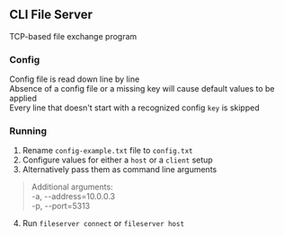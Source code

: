 ## CLI File Server
TCP-based file exchange program

### Config
Config file is read down line by line <br>
Absence of a config file or a missing key will cause default values to be applied <br>
Every line that doesn't start with a recognized config `key` is skipped

### Running
1. Rename `config-example.txt` file to `config.txt`
2. Configure values for either a `host` or a `client` setup
3. Alternatively pass them as command line arguments
> Additional arguments: <br>
   -a, --address=10.0.0.3 <br>
   -p, --port=5313
4. Run `fileserver connect` or `fileserver host`
